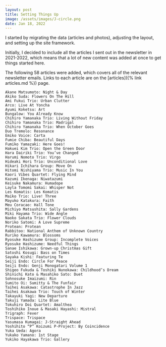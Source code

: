 ```yaml
---
layout: post
title: Setting Things Up
image: /assets/images/J-circle.png
date: Jan 18, 2022
---
```

I started by migrating the data (articles and photos), adjusting the layout, and setting up the site framework.

Initially, I decided to include all the articles I sent out in the newsletter in 2021-2022, which means that a lot of new content was added at once to get things started here. 

The following 58 articles were added, which covers all of the relevant newsletter emails. Links to each article are on the [articles]({% link articles.md %}) page.

    Akane Matsumoto: Night & Day
    Akiko Suda: Flowers On The Hill
    Ami Fukui Trio: Urban Clutter
    Arco: Live At Yoncha
    Ayumi Koketsu: Art
    Bungalow: You Already Know
    Chihiro Yamanaka Trio: Living Without Friday
    Chihiro Yamanaka Trio: Madrigal
    Chihiro Yamanaka Trio: When October Goes
    Duo Tremolo: Resonance
    Emiko Voice: Carta
    Fumie Chiba: Beautiful Days
    Fumiko Yamazaki: Here Goes!
    Hakuei Kim Trio: Open the Green Door
    Hara Dairiki Trio: You’ve Changed
    Harumi Nomoto Trio: Virgo
    Hideaki Hori Trio: Unconditional Love
    Hikari Ichihara Group: Move On
    Hitomi Nishiyama Trio: Music In You
    Kaori Vibes Quartet: Flying Mind
    Kazumi Ikenaga: Niwatazumi
    Keisuke Nakamura: Humadope
    Layla Tomomi Sakai: Whisper Not
    Les Komatis: Les Komatis
    Maiko Trio: Live! Three
    Mayuko Katakura: Faith
    Meu Coracao: Hall Tone
    Michiyo Matsushita: Sally Gardens
    Miki Hayama Trio: Wide Angle
    Naoko Sakata Trio: Flower Clouds
    Noriko Satomi: A Love Supreme
    Protean: Protean
    Rabbitoo: National Anthem of Unknown Country
    Ruriko Kawamura: Blossoms
    Ryosuke Hashizume Group: Incomplete Voices
    Ryosuke Hashizume: Needful Things
    Sanae Ishikawa: Grown-up Christmas Gift
    Satoshi Kosugi: Bass on Times
    Sayaka Kishi: Featuring Te
    Seiji Endo: Circle For Peace
    Seiji Endo: Genji Monogatari Volume 1
    Shigeo Fukuda & Toshiki Nunokawa: Childhood’s Dream
    Shinichi Kato & Masahiko Sato: Duet
    Sohnosuke Imaizumi: Rin
    Sumito Oi: Sumitty & The Funfair
    Taihei Asakawa: Catastrophe In Jazz
    Taihei Asakawa Trio: Touch of Winter
    Takayuki Yagi: New Departure
    Takuji Yamada: Lite Blue
    Tokuhiro Doi Quartet: Amalthea
    Toshihiko Inoue & Masaki Hayashi: Mistral
    Trigraph: Fever
    Trispace: Trispace
    Yasumasa Kumagai: J-Straight Ahead
    Yoshihito “P” Koizumi P-Project: By Coincidence
    Yuka Ueda: Agora
    Yukako Yamano: 1st Stage
    Yukiko Hayakawa Trio: Gallery

